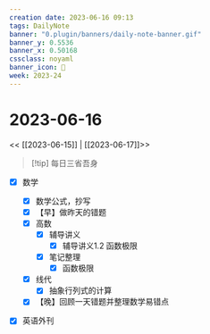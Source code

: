 ```yaml
---
creation date: 2023-06-16 09:13
tags: DailyNote
banner: "0.plugin/banners/daily-note-banner.gif"
banner_y: 0.5536
banner_x: 0.50168
cssclass: noyaml
banner_icon: 💌
week: 2023-24
---
```


# 2023-06-16

<< [[2023-06-15]] | [[2023-06-17]]>>


> [!tip] 每日三省吾身
> 


- [x] 数学
	- [x] 数学公式，抄写
	- [x] 【早】做昨天的错题
	- [x] 高数
		- [x] 辅导讲义
			- [x] 辅导讲义1.2 函数极限
		- [x] 笔记整理
			- [x] 函数极限
	- [x] 线代
		- [x] 抽象行列式的计算
	- [x] 【晚】回顾一天错题并整理数学易错点

- [x] 英语外刊

